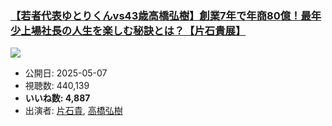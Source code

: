 ### [【若者代表ゆとりくんvs43歳高橋弘樹】創業7年で年商80億！最年少上場社長の人生を楽しむ秘訣とは？【片石貴展】](https://www.youtube.com/watch?v=bW-pJJcv0xE)
[![](https://img.youtube.com/vi/bW-pJJcv0xE/sddefault.jpg)](https://www.youtube.com/watch?v=bW-pJJcv0xE)
-   公開日: 2025-05-07
-   視聴数: 440,139
-   **いいね数: 4,887**
-   出演者: [片石貴](/rehacq_fan/people/片石貴 "wikilink"), [高橋弘樹](/rehacq_fan/people/高橋弘樹 "wikilink")
